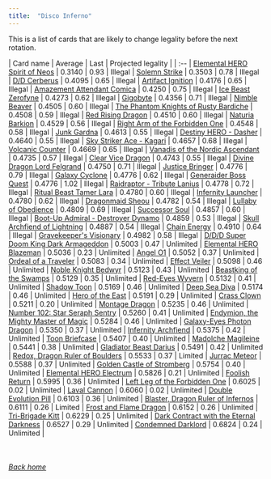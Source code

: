 ```yaml
---
title:  "Disco Inferno"
---
```


This is a list of cards that are likely to change legality before the next rotation.

| Card name | Average | Last | Projected legality |
| :-- |
[Elemental HERO Spirit of Neos](https://db.ygoprodeck.com/card/?search=Elemental%20HERO%20Spirit%20of%20Neos) | 0.3140 | 0.93 | Illegal |
[Solemn Strike](https://db.ygoprodeck.com/card/?search=Solemn%20Strike) | 0.3503 | 0.78 | Illegal |
[D/D Cerberus](https://db.ygoprodeck.com/card/?search=D/D%20Cerberus) | 0.4095 | 0.65 | Illegal |
[Artifact Ignition](https://db.ygoprodeck.com/card/?search=Artifact%20Ignition) | 0.4176 | 0.65 | Illegal |
[Amazement Attendant Comica](https://db.ygoprodeck.com/card/?search=Amazement%20Attendant%20Comica) | 0.4250 | 0.75 | Illegal |
[Ice Beast Zerofyne](https://db.ygoprodeck.com/card/?search=Ice%20Beast%20Zerofyne) | 0.4273 | 0.62 | Illegal |
[Gigobyte](https://db.ygoprodeck.com/card/?search=Gigobyte) | 0.4356 | 0.71 | Illegal |
[Nimble Beaver](https://db.ygoprodeck.com/card/?search=Nimble%20Beaver) | 0.4505 | 0.60 | Illegal |
[The Phantom Knights of Rusty Bardiche](https://db.ygoprodeck.com/card/?search=The%20Phantom%20Knights%20of%20Rusty%20Bardiche) | 0.4508 | 0.59 | Illegal |
[Red Rising Dragon](https://db.ygoprodeck.com/card/?search=Red%20Rising%20Dragon) | 0.4510 | 0.60 | Illegal |
[Naturia Barkion](https://db.ygoprodeck.com/card/?search=Naturia%20Barkion) | 0.4529 | 0.56 | Illegal |
[Right Arm of the Forbidden One](https://db.ygoprodeck.com/card/?search=Right%20Arm%20of%20the%20Forbidden%20One) | 0.4548 | 0.58 | Illegal |
[Junk Gardna](https://db.ygoprodeck.com/card/?search=Junk%20Gardna) | 0.4613 | 0.55 | Illegal |
[Destiny HERO - Dasher](https://db.ygoprodeck.com/card/?search=Destiny%20HERO%20-%20Dasher) | 0.4640 | 0.55 | Illegal |
[Sky Striker Ace - Kagari](https://db.ygoprodeck.com/card/?search=Sky%20Striker%20Ace%20-%20Kagari) | 0.4657 | 0.68 | Illegal |
[Volcanic Counter](https://db.ygoprodeck.com/card/?search=Volcanic%20Counter) | 0.4669 | 0.65 | Illegal |
[Vanadis of the Nordic Ascendant](https://db.ygoprodeck.com/card/?search=Vanadis%20of%20the%20Nordic%20Ascendant) | 0.4735 | 0.57 | Illegal |
[Clear Vice Dragon](https://db.ygoprodeck.com/card/?search=Clear%20Vice%20Dragon) | 0.4743 | 0.55 | Illegal |
[Divine Dragon Lord Felgrand](https://db.ygoprodeck.com/card/?search=Divine%20Dragon%20Lord%20Felgrand) | 0.4750 | 0.71 | Illegal |
[Justice Bringer](https://db.ygoprodeck.com/card/?search=Justice%20Bringer) | 0.4776 | 0.79 | Illegal |
[Galaxy Cyclone](https://db.ygoprodeck.com/card/?search=Galaxy%20Cyclone) | 0.4776 | 0.62 | Illegal |
[Generaider Boss Quest](https://db.ygoprodeck.com/card/?search=Generaider%20Boss%20Quest) | 0.4776 | 1.02 | Illegal |
[Raidraptor - Tribute Lanius](https://db.ygoprodeck.com/card/?search=Raidraptor%20-%20Tribute%20Lanius) | 0.4778 | 0.72 | Illegal |
[Ritual Beast Tamer Lara](https://db.ygoprodeck.com/card/?search=Ritual%20Beast%20Tamer%20Lara) | 0.4780 | 0.60 | Illegal |
[Infernity Launcher](https://db.ygoprodeck.com/card/?search=Infernity%20Launcher) | 0.4780 | 0.62 | Illegal |
[Dragonmaid Sheou](https://db.ygoprodeck.com/card/?search=Dragonmaid%20Sheou) | 0.4782 | 0.54 | Illegal |
[Lullaby of Obedience](https://db.ygoprodeck.com/card/?search=Lullaby%20of%20Obedience) | 0.4809 | 0.69 | Illegal |
[Successor Soul](https://db.ygoprodeck.com/card/?search=Successor%20Soul) | 0.4857 | 0.60 | Illegal |
[Boot-Up Admiral - Destroyer Dynamo](https://db.ygoprodeck.com/card/?search=Boot-Up%20Admiral%20-%20Destroyer%20Dynamo) | 0.4859 | 0.53 | Illegal |
[Skull Archfiend of Lightning](https://db.ygoprodeck.com/card/?search=Skull%20Archfiend%20of%20Lightning) | 0.4887 | 0.54 | Illegal |
[Chain Energy](https://db.ygoprodeck.com/card/?search=Chain%20Energy) | 0.4910 | 0.64 | Illegal |
[Gravekeeper's Visionary](https://db.ygoprodeck.com/card/?search=Gravekeeper's%20Visionary) | 0.4982 | 0.58 | Illegal |
[D/D/D Super Doom King Dark Armageddon](https://db.ygoprodeck.com/card/?search=D/D/D%20Super%20Doom%20King%20Dark%20Armageddon) | 0.5003 | 0.47 | Unlimited |
[Elemental HERO Blazeman](https://db.ygoprodeck.com/card/?search=Elemental%20HERO%20Blazeman) | 0.5036 | 0.23 | Unlimited |
[Angel O1](https://db.ygoprodeck.com/card/?search=Angel%20O1) | 0.5052 | 0.37 | Unlimited |
[Ordeal of a Traveler](https://db.ygoprodeck.com/card/?search=Ordeal%20of%20a%20Traveler) | 0.5083 | 0.34 | Unlimited |
[Effect Veiler](https://db.ygoprodeck.com/card/?search=Effect%20Veiler) | 0.5098 | 0.46 | Unlimited |
[Noble Knight Bedwyr](https://db.ygoprodeck.com/card/?search=Noble%20Knight%20Bedwyr) | 0.5123 | 0.43 | Unlimited |
[Beastking of the Swamps](https://db.ygoprodeck.com/card/?search=Beastking%20of%20the%20Swamps) | 0.5129 | 0.35 | Unlimited |
[Red-Eyes Wyvern](https://db.ygoprodeck.com/card/?search=Red-Eyes%20Wyvern) | 0.5132 | 0.41 | Unlimited |
[Shadow Toon](https://db.ygoprodeck.com/card/?search=Shadow%20Toon) | 0.5169 | 0.46 | Unlimited |
[Deep Sea Diva](https://db.ygoprodeck.com/card/?search=Deep%20Sea%20Diva) | 0.5174 | 0.46 | Unlimited |
[Hero of the East](https://db.ygoprodeck.com/card/?search=Hero%20of%20the%20East) | 0.5191 | 0.29 | Unlimited |
[Crass Clown](https://db.ygoprodeck.com/card/?search=Crass%20Clown) | 0.5211 | 0.20 | Unlimited |
[Montage Dragon](https://db.ygoprodeck.com/card/?search=Montage%20Dragon) | 0.5235 | 0.46 | Unlimited |
[Number 102: Star Seraph Sentry](https://db.ygoprodeck.com/card/?search=Number%20102:%20Star%20Seraph%20Sentry) | 0.5260 | 0.41 | Unlimited |
[Endymion, the Mighty Master of Magic](https://db.ygoprodeck.com/card/?search=Endymion,%20the%20Mighty%20Master%20of%20Magic) | 0.5284 | 0.46 | Unlimited |
[Galaxy-Eyes Photon Dragon](https://db.ygoprodeck.com/card/?search=Galaxy-Eyes%20Photon%20Dragon) | 0.5350 | 0.37 | Unlimited |
[Infernity Archfiend](https://db.ygoprodeck.com/card/?search=Infernity%20Archfiend) | 0.5375 | 0.42 | Unlimited |
[Toon Briefcase](https://db.ygoprodeck.com/card/?search=Toon%20Briefcase) | 0.5407 | 0.40 | Unlimited |
[Madolche Magileine](https://db.ygoprodeck.com/card/?search=Madolche%20Magileine) | 0.5441 | 0.38 | Unlimited |
[Gladiator Beast Darius](https://db.ygoprodeck.com/card/?search=Gladiator%20Beast%20Darius) | 0.5491 | 0.42 | Unlimited |
[Redox, Dragon Ruler of Boulders](https://db.ygoprodeck.com/card/?search=Redox,%20Dragon%20Ruler%20of%20Boulders) | 0.5533 | 0.37 | Limited |
[Jurrac Meteor](https://db.ygoprodeck.com/card/?search=Jurrac%20Meteor) | 0.5588 | 0.37 | Unlimited |
[Golden Castle of Stromberg](https://db.ygoprodeck.com/card/?search=Golden%20Castle%20of%20Stromberg) | 0.5754 | 0.40 | Unlimited |
[Elemental HERO Electrum](https://db.ygoprodeck.com/card/?search=Elemental%20HERO%20Electrum) | 0.5826 | 0.21 | Unlimited |
[Foolish Return](https://db.ygoprodeck.com/card/?search=Foolish%20Return) | 0.5995 | 0.36 | Unlimited |
[Left Leg of the Forbidden One](https://db.ygoprodeck.com/card/?search=Left%20Leg%20of%20the%20Forbidden%20One) | 0.6025 | 0.02 | Unlimited |
[Laval Cannon](https://db.ygoprodeck.com/card/?search=Laval%20Cannon) | 0.6060 | 0.02 | Unlimited |
[Double Evolution Pill](https://db.ygoprodeck.com/card/?search=Double%20Evolution%20Pill) | 0.6103 | 0.36 | Unlimited |
[Blaster, Dragon Ruler of Infernos](https://db.ygoprodeck.com/card/?search=Blaster,%20Dragon%20Ruler%20of%20Infernos) | 0.6111 | 0.26 | Limited |
[Frost and Flame Dragon](https://db.ygoprodeck.com/card/?search=Frost%20and%20Flame%20Dragon) | 0.6152 | 0.26 | Unlimited |
[Tri-Brigade Kitt](https://db.ygoprodeck.com/card/?search=Tri-Brigade%20Kitt) | 0.6229 | 0.25 | Unlimited |
[Dark Contract with the Eternal Darkness](https://db.ygoprodeck.com/card/?search=Dark%20Contract%20with%20the%20Eternal%20Darkness) | 0.6527 | 0.29 | Unlimited |
[Condemned Darklord](https://db.ygoprodeck.com/card/?search=Condemned%20Darklord) | 0.6824 | 0.24 | Unlimited |

<br>

###### [Back home](index)